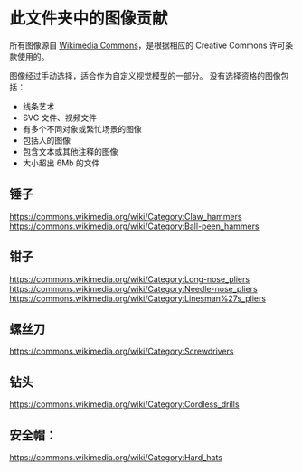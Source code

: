 # <a name="attributions-for-images-in-this-folder"></a>此文件夹中的图像贡献

所有图像源自 [Wikimedia Commons](https://commons.wikimedia.org/)，是根据相应的 Creative Commons 许可条款使用的。

图像经过手动选择，适合作为自定义视觉模型的一部分。 没有选择资格的图像包括： 
- 线条艺术
- SVG 文件、视频文件
- 有多个不同对象或繁忙场景的图像
- 包括人的图像
- 包含文本或其他注释的图像
- 大小超出 6Mb 的文件

## <a name="hammers"></a>锤子

https://commons.wikimedia.org/wiki/Category:Claw_hammers  
https://commons.wikimedia.org/wiki/Category:Ball-peen_hammers

## <a name="pliers"></a>钳子
https://commons.wikimedia.org/wiki/Category:Long-nose_pliers https://commons.wikimedia.org/wiki/Category:Needle-nose_pliers  
https://commons.wikimedia.org/wiki/Category:Linesman%27s_pliers  

## <a name="screwdrivers"></a>螺丝刀

https://commons.wikimedia.org/wiki/Category:Screwdrivers

## <a name="drills"></a>钻头
https://commons.wikimedia.org/wiki/Category:Cordless_drills

## <a name="hard-hats"></a>安全帽：
https://commons.wikimedia.org/wiki/Category:Hard_hats

